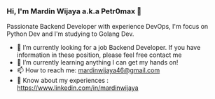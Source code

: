 ### Hi, I'm Mardin Wijaya a.k.a Petr0max 👋

Passionate Backend Developer with experience DevOps, I'm focus on Python Dev and I'm studying to Golang Dev.

- :briefcase: I’m currently looking for a job Backend Developer. If you have information in these position, please feel free contact me
- 🌱 I’m currently learning anything I can get my hands on!
- 📫 How to reach me: mardinwijaya46@gmail.com
- :page_with_curl: Know about my experiences : https://www.linkedin.com/in/mardinwijaya
